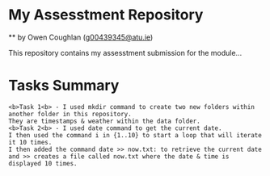 # My Assesstment Repository

** by Owen Coughlan (g00439345@atu.ie)

This repository contains my assesstment submission for the module...

# Tasks Summary
    <b>Task 1<b> - I used mkdir command to create two new folders within another folder in this repository. 
    They are timestamps & weather within the data folder.
    <b>Task 2<b> - I used date command to get the current date. 
    I then used the command i in {1..10} to start a loop that will iterate it 10 times. 
    I then added the command date >> now.txt: to retrieve the current date and >> creates a file called now.txt where the date & time is displayed 10 times.